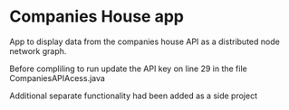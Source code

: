 # Companies House app
App to display data from the companies house API as a distributed node network graph.

Before compliling to run update the API key on line 29 in the file CompaniesAPIAcess.java

Additional separate functionality had been added as a side project
